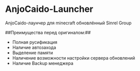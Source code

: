 AnjoCaido-Launcher
==================

AnjoCaido-лаунчер для minecraft обновлённый Sinrel Group

##Преимущества перед оригиналом:##
- Полная русификация
- Наличие автозахода
- Выделение памяти
- Наличение возможности настройки сервера обновлений
- Наличие Backup менеджера